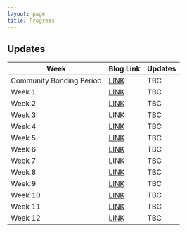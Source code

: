 ```yaml
---
layout: page
title: Progress
---
```


## Updates

| Week | Blog Link | Updates |
| -----| ---------- | ---------- |
| Community Bonding Period | [LINK](https://github.com/TheRoboticsClub/gsoc2025-Shu_Xiao)| TBC | 
| Week 1 | [LINK](https://github.com/TheRoboticsClub/gsoc2025-Shu_Xiao)| TBC | 
| Week 2 | [LINK](https://github.com/TheRoboticsClub/gsoc2025-Shu_Xiao)| TBC | 
| Week 3 | [LINK](https://github.com/TheRoboticsClub/gsoc2025-Shu_Xiao)| TBC | 
| Week 4 | [LINK](https://github.com/TheRoboticsClub/gsoc2025-Shu_Xiao)| TBC | 
| Week 5 | [LINK](https://github.com/TheRoboticsClub/gsoc2025-Shu_Xiao)| TBC | 
| Week 6 | [LINK](https://github.com/TheRoboticsClub/gsoc2025-Shu_Xiao)| TBC | 
| Week 7 | [LINK](https://github.com/TheRoboticsClub/gsoc2025-Shu_Xiao)| TBC | 
| Week 8 | [LINK](https://github.com/TheRoboticsClub/gsoc2025-Shu_Xiao)| TBC | 
| Week 9 | [LINK](https://github.com/TheRoboticsClub/gsoc2025-Shu_Xiao)| TBC | 
| Week 10 | [LINK](https://github.com/TheRoboticsClub/gsoc2025-Shu_Xiao)| TBC | 
| Week 11 | [LINK](https://github.com/TheRoboticsClub/gsoc2025-Shu_Xiao)| TBC | 
| Week 12 | [LINK](https://github.com/TheRoboticsClub/gsoc2025-Shu_Xiao)| TBC | 


